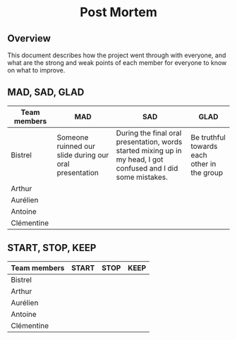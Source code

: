 <h1 align="center"> Post Mortem </h1>

## Overview

This document describes how the project went through with everyone, and what are the strong and weak points of each member for everyone to know on what to improve.

## MAD, SAD, GLAD

| Team members |                                       MAD |                                   SAD |                                                    GLAD |
|--------------|-------------------------------------------|---------------------------------------|-----------------------------------------------------------|
| Bistrel      | Someone ruinned our slide during our oral presentation | During the final oral presentation, words started mixing up in my head, I got confused and I did some mistakes. | Be truthful towards each other in the group |--------------------------------------------------------
| Arthur       |
| Aurélien     |
| Antoine      |
| Clémentine   |


## START, STOP, KEEP

| Team members |                                       START |                                   STOP |                                         KEEP |
|--------------|---------------------------------------------|----------------------------------------|----------------------------------------------|
| Bistrel    |
| Arthur     |
| Aurélien   |
| Antoine    |
| Clémentine |